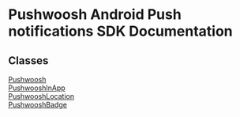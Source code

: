 # Pushwoosh Android Push notifications SDK Documentation #

## Classes
[Pushwoosh](Pushwoosh.md)  
[PushwooshInApp](inapp/PushwooshInApp.md)  
[PushwooshLocation](location/PushwooshLocation.md)  
[PushwooshBadge](badge/PushwooshBadge.md)  
